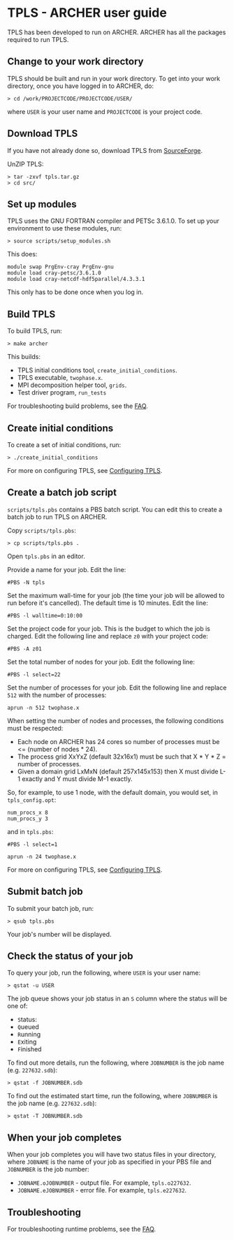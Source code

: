 
TPLS - ARCHER user guide
========================

TPLS has been developed to run on ARCHER. ARCHER has all the packages required to run TPLS.

Change to your work directory
-----------------------------

TPLS should be built and run in your work directory. To get into your work directory, once you have logged in to ARCHER, do:

    > cd /work/PROJECTCODE/PROJECTCODE/USER/

where `USER` is your user name and `PROJECTCODE` is your project code.

Download TPLS
-------------

If you have not already done so, download TPLS from [SourceForge](http://sourceforge.net/projects/tpls/). 

UnZIP TPLS:

    > tar -zxvf tpls.tar.gz 
    > cd src/

Set up modules
--------------

TPLS uses the GNU FORTRAN compiler and PETSc 3.6.1.0. To set up your environment to use these modules, run:

    > source scripts/setup_modules.sh

This does:

    module swap PrgEnv-cray PrgEnv-gnu
    module load cray-petsc/3.6.1.0
    module load cray-netcdf-hdf5parallel/4.3.3.1

This only has to be done once when you log in.

Build TPLS
----------

To build TPLS, run:

    > make archer

This builds:

* TPLS initial conditions tool, `create_initial_conditions`.
* TPLS executable, `twophase.x`.
* MPI decomposition helper tool, `grids`.
* Test driver program, `run_tests`

For troubleshooting build problems, see the [FAQ](./Faq.md).

Create initial conditions
-------------------------

To create a set of initial conditions, run:

    > ./create_initial_conditions

For more on configuring TPLS, see [Configuring TPLS](./ConfiguringTpls.md).

Create a batch job script
-------------------------

`scripts/tpls.pbs` contains a PBS batch script. You can edit this to create a batch job to run TPLS on ARCHER.

Copy `scripts/tpls.pbs`:

    > cp scripts/tpls.pbs .

Open `tpls.pbs` in an editor.

Provide a name for your job. Edit the line:

    #PBS -N tpls

Set the maximum wall-time for your job (the time your job will be allowed to run before it's cancelled). The default time is 10 minutes. Edit the line:

    #PBS -l walltime=0:10:00

Set the project code for your job. This is the budget to which the job is charged. Edit the following line and replace `z0` with your project code:

    #PBS -A z01

Set the total number of nodes for your job. Edit the following line:

    #PBS -l select=22

Set the number of processes for your job. Edit the following line and replace `512` with the number of processes:

    aprun -n 512 twophase.x

When setting the number of nodes and processes, the following conditions must be respected:

* Each node on ARCHER has 24 cores so number of processes must be <= (number of nodes * 24).
* The process grid XxYxZ (default 32x16x1) must be such that X * Y * Z = number of processes.
* Given a domain grid LxMxN (default 257x145x153) then X must divide L-1 exactly and Y must divide M-1 exactly.

So, for example, to use 1 node, with the default domain, you would set, in `tpls_config.opt`:

    num_procs_x 8
    num_procs_y 3

and in `tpls.pbs`:

    #PBS -l select=1

    aprun -n 24 twophase.x

For more on configuring TPLS, see [Configuring TPLS](./ConfiguringTpls.md).

Submit batch job
----------------

To submit your batch job, run:

    > qsub tpls.pbs

Your job's number will be displayed.

Check the status of your job
----------------------------

To query your job, run the following, where `USER` is your user name:

    > qstat -u USER

The job queue shows your job status in an `S` column where the status will be one of:

* `S`tatus:
* `Q`ueued
* `R`unning
* `E`xiting
* `F`inished

To find out more details, run the following, where `JOBNUMBER` is the job name (e.g. `227632.sdb`):

    > qstat -f JOBNUMBER.sdb

To find out the estimated start time, run the following, where `JOBNUMBER` is the job name (e.g. `227632.sdb`):

    > qstat -T JOBNUMBER.sdb

When your job completes
-----------------------

When your job completes you will have two status files in your directory, where `JOBNAME` is the name of your job as specified in your PBS file and `JOBNUMBER` is the job number:

* `JOBNAME.oJOBNUMBER` - output file. For example, `tpls.o227632`.
* `JOBNAME.eJOBNUMBER` - error file. For example, `tpls.e227632`.

Troubleshooting
---------------

For troubleshooting runtime problems, see the [FAQ](./Faq.md).
